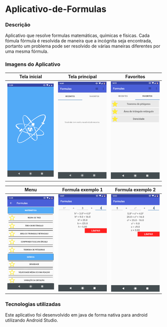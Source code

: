# Aplicativo-de-Formulas

### Descrição ###

Aplicativo que resolve formulas matemáticas, químicas e físicas.
Cada fómula fórmula é resolvida de maneira que a incógnita seja encontrada, portanto um problema pode ser resolvido de várias maneiras diferentes por uma mesma fórmula.

### Imagens do Aplicativo ###

Tela inicial                                                  | Tela principal            |  Favoritos
:------------------------------------------------------------:|:-------------------------:|:-------------------------:
<img alt="Tela inicial" src="Screenshots/tela_inicial.png" width="200px" />      |  <img alt="Tela principal" src="Screenshots/tela_principal.png" width="200px" /> | <img alt="Favoritos" src="Screenshots/favoritos.png" width="200px" />


Menu                                                          | Formula exemplo 1         |  Formula exemplo 2
:------------------------------------------------------------:|:-------------------------:|:-------------------------:
<img alt="Menu" src="Screenshots/menu.png" width="200px" />   |  <img alt="Formula pitagoras" src="Screenshots/pitagoras.png" width="200px" /> | <img alt="Formula pitagoras 2" src="Screenshots/pitagoras2.png" width="200px" />

### Tecnologias utilizadas ###

Este aplicativo foi desenvolvido em java de forma nativa para android utilizando Android Studio.
